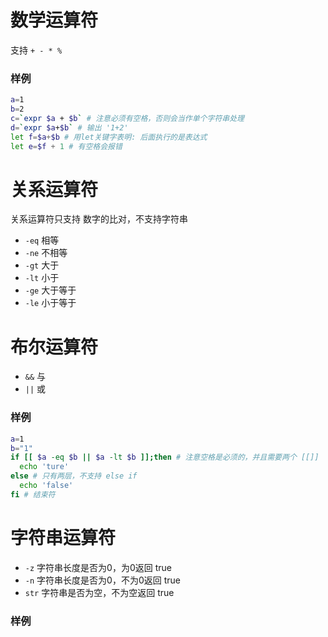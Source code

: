 # 数学运算符
支持 `+ - * %`
### 样例
``` bash
a=1
b=2
c=`expr $a + $b` # 注意必须有空格，否则会当作单个字符串处理
d=`expr $a+$b` # 输出 '1+2'
let f=$a+$b # 用let关键字表明: 后面执行的是表达式
let e=$f + 1 # 有空格会报错
```

# 关系运算符
关系运算符只支持 数字的比对，不支持字符串
- `-eq` 相等
- `-ne` 不相等
- `-gt` 大于
- `-lt` 小于
- `-ge` 大于等于
- `-le` 小于等于

# 布尔运算符
- `&&`	与
- `||`	或

### 样例
``` bash
a=1
b="1"
if [[ $a -eq $b || $a -lt $b ]];then # 注意空格是必须的，并且需要两个 [[]]
  echo 'ture'
else # 只有两层，不支持 else if
  echo 'false'
fi # 结束符
```

# 字符串运算符
- `-z`	字符串长度是否为0，为0返回 true
- `-n`	字符串长度是否为0，不为0返回 true
- `str`	字符串是否为空，不为空返回 true

### 样例
``` bash
```
